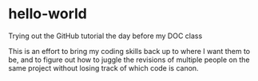 # hello-world
Trying out the GitHub tutorial the day before my DOC class

This is an effort to bring my coding skills back up to where I want them to be,
and to figure out how to juggle the revisions of multiple people on the
same project without losing track of which code is canon.
